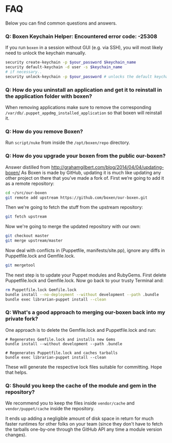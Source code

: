 # FAQ

Below you can find common questions and answers.

### Q: Boxen Keychain Helper: Encountered error code: -25308

If you run `boxen` in a session without GUI (e.g. via SSH), you will most likely need to unlock the keychain manually.

```bash
security create-keychain -p $your_password $keychain_name
security default-keychain -d user -s $keychain_name
# if necessary..
security unlock-keychain -p $your_password # unlocks the default keychain, which boxen will use to store the token
```

### Q: How do you uninstall an application and get it to reinstall in the application folder with boxen?

When removing applications make sure to remove the corresponding `/var/db/.puppet_appdmg_installed_application` so that boxen will reinstall it.

### Q: How do you remove Boxen?

Run `script/nuke` from inside the `/opt/boxen/repo` directory.

### Q: How do you upgrade your boxen from the public our-boxen?

Answer distilled from http://grahamgilbert.com/blog/2014/04/04/updating-boxen/
As Boxen is made by GitHub, updating it is much like updating any other project on there that you’ve made a fork of. First we’re going to add it as a remote repository:

```bash
cd ~/src/our-boxen
git remote add upstream https://github.com/boxen/our-boxen.git
```
Then we're going to fetch the stuff from the upstream repository:

```bash
git fetch upstream
```

Now we're going to merge the updated repository with our own:

```bash
git checkout master
git merge upstream/master
```

Now deal with conflicts in (Puppetfile, manifests/site.pp), ignore any diffs in Puppetfile.lock and Gemfile.lock.

```bash
git mergetool
```

The next step is to update your Puppet modules and RubyGems. First delete Puppetfile.lock and Gemfile.lock. Now go back to your trusty Terminal and:

```bash
rm Puppetfile.lock Gemfile.lock
bundle install --no-deployment --without development --path .bundle
bundle exec librarian-puppet install --clean
```

### Q: What's a good approach to merging our-boxen back into my private fork?

One approach is to delete the Gemfile.lock and Puppetfile.lock and run:

    # Regenerates Gemfile.lock and installs new Gems
    bundle install --without development --path .bundle

    # Regenerates Puppetfile.lock and caches tarballs
    bundle exec librarian-puppet install --clean

These will generate the respective lock files suitable for committing. Hope that helps.

### Q: Should you keep the cache of the module and gem in the repository?

We recommend you to keep the files inside `vendor/cache` and `vendor/puppet/cache` inside
the repository.

It ends up adding a negligible amount of disk space in return for much faster runtimes
for other folks on your team (since they don't have to fetch the tarballs one-by-one
through the GitHub API any time a module version changes).
